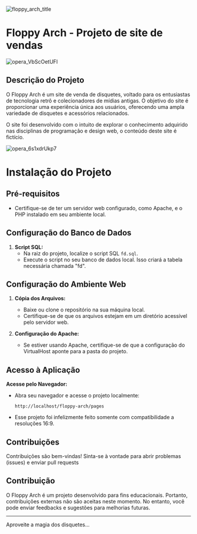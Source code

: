 ![floppy_arch_title](https://github.com/0gudu/Floppy-Arch/assets/89671108/f84c5f24-ceb9-41d4-9eab-02baf498d0fa)

Floppy Arch - Projeto de site de vendas
========================================
![opera_VbScOetUFl](https://github.com/0gudu/Floppy-Arch/assets/89671108/f496383a-6d88-4b3f-85e4-88b1d96cdebe)

Descrição do Projeto
--------------------

O Floppy Arch é um site de venda de disquetes, voltado para os entusiastas de tecnologia retrô e colecionadores de mídias antigas. O objetivo do site é proporcionar uma experiência única aos usuários, oferecendo uma ampla variedade de disquetes e acessórios relacionados.

O site foi desenvolvido com o intuito de explorar o conhecimento adquirido nas disciplinas de programação e design web, o conteúdo deste site é fictício.

![opera_6s1xdrUkp7](https://github.com/0gudu/Floppy-Arch/assets/89671108/7c67f1c4-7766-41f8-8825-af4f696f512d)

# Instalação do Projeto

## Pré-requisitos
- Certifique-se de ter um servidor web configurado, como Apache, e o PHP instalado em seu ambiente local.

## Configuração do Banco de Dados
1. **Script SQL:**
   - Na raiz do projeto, localize o script SQL `fd.sql`.
   - Execute o script no seu banco de dados local. Isso criará a tabela necessária chamada "fd".

## Configuração do Ambiente Web
1. **Cópia dos Arquivos:**
   - Baixe ou clone o repositório na sua máquina local.
   - Certifique-se de que os arquivos estejam em um diretório acessível pelo servidor web.

2. **Configuração do Apache:**
   - Se estiver usando Apache, certifique-se de que a configuração do VirtualHost aponte para a pasta do projeto.

## Acesso à Aplicação
**Acesse pelo Navegador:**
   - Abra seu navegador e acesse o projeto localmente:
     ```
     http://localhost/floppy-arch/pages
     ```
  - Esse projeto foi infelizmente feito somente com compatibilidade a resoluções 16:9.
## Contribuições
Contribuições são bem-vindas! Sinta-se à vontade para abrir problemas (issues) e enviar pull requests

Contribuição
------------

O Floppy Arch é um projeto desenvolvido para fins educacionais. Portanto, contribuições externas não são aceitas neste momento. No entanto, você pode enviar feedbacks e sugestões para melhorias futuras.

------------
Aproveite a magia dos disquetes...
